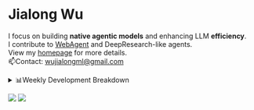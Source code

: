 #  Jialong Wu

I focus on building **native agentic models** and enhancing LLM **efficiency**.<br>
I contribute to [WebAgent](https://github.com/Alibaba-NLP/WebAgent) and DeepResearch-like agents.<br>
View my [homepage](https://callanwu.github.io/) for more details. <br>
📫Contact: wujialongml@gmail.com

<details><summary>📊Weekly Development Breakdown</summary>

<!--START_SECTION:waka-->

```txt
From: 03 August 2025 - To: 10 August 2025

Total Time: 23 hrs 15 mins

Python                17 hrs 26 mins  ██████████████████▓░░░░░░   75.02 %
JSON                  3 hrs 53 mins   ████▒░░░░░░░░░░░░░░░░░░░░   16.73 %
HTML                  1 hr 27 mins    █▓░░░░░░░░░░░░░░░░░░░░░░░   06.24 %
Markdown              16 mins         ▒░░░░░░░░░░░░░░░░░░░░░░░░   01.20 %
Bash                  8 mins          ░░░░░░░░░░░░░░░░░░░░░░░░░   00.60 %
```

<!--END_SECTION:waka-->

[![wakatime](https://wakatime.com/badge/user/c6720b29-9431-4a60-bc9d-e1fb2b6bd65f.svg)](https://wakatime.com/@c6720b29-9431-4a60-bc9d-e1fb2b6bd65f)
</details>

[![](https://img.shields.io/badge/Google%20Scholar-4385FE.svg?&color=d6d6d6&style=flat-square&logo=google-scholar)](https://scholar.google.com/citations?user=6eg2m4YAAAAJ)
![](https://komarev.com/ghpvc/?username=callanwu)
